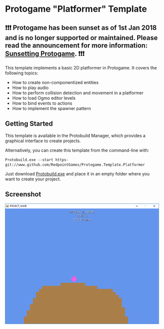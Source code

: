 Protogame "Platformer" Template
================================

## **❗❗❗ Protogame has been sunset as of 1st Jan 2018 and is no longer supported or maintained. Please read the announcement for more information: [Sunsetting Protogame](https://medium.com/redpoint/sunsetting-protogame-a18e1f03af43). ❗❗❗**

This template implements a basic 2D platformer in Protogame.  It covers the following topics:

- How to create non-componentized entities
- How to play audio
- How to perform collision detection and movement in a platformer
- How to load Ogmo editor levels
- How to bind events to actions
- How to implement the spawner pattern

Getting Started
------------------

This template is available in the Protobuild Manager, which provides a graphical interface to create projects.

Alternatively, you can create this template from the command-line with:

```
Protobuild.exe --start https-git://www.github.com/RedpointGames/Protogame.Template.Platformer
```

Just download [Protobuild.exe](https://github.com/Protobuild/Protobuild/raw/master/Protobuild.exe) and place it in an empty folder where you want to create your project.

Screenshot
--------------

![Screenshot](screenshot.png "Screenshot")
